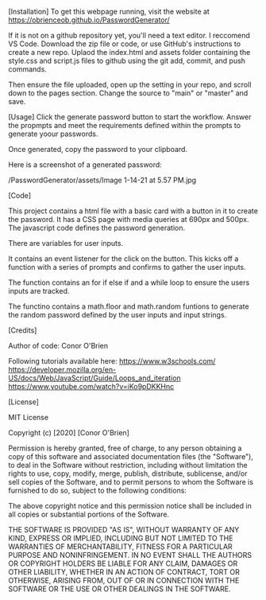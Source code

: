 [Installation]
To get this webpage running, visit the website at https://obrienceob.github.io/PasswordGenerator/

If it is not on a github repository yet, you'll need a text editor. I reccomend VS Code. Download the zip file or code, or use GitHub's instructions to create a new repo. Uplaod the index.html and assets folder containing the style.css and script.js files to github using the git add, commit, and push commands.

Then ensure the file uploaded, open up the setting in your repo, and scroll down to the pages section. Change the source to "main" or "master" and save. 



[Usage]
Click the generate password button to start the workflow. Answer the propmpts and meet the requirements defined within the prompts to generate yoour passwords. 

Once generated, copy the password to your clipboard.

Here is a screenshot of a generated password: 

/PasswordGenerator/assets/Image 1-14-21 at 5.57 PM.jpg

[Code]

This project contains a html file with a basic card with a button in it to create the password. It has a CSS page with media queries at 690px and 500px.
The javascript code defines the password generation. 

There are variables for user inputs. 

It contains an event listener for the click on the button. This kicks off a function with a series of prompts and confirms to gather the user inputs.

The function contains an for if else if and a while loop to ensure the users inputs are tracked. 

The functino contains a math.floor and math.random funtions to generate the random password defined by the user inputs and input strings. 


    

[Credits]

Author of code: Conor O'Brien

Following tutorials available here: 
    https://www.w3schools.com/
    https://developer.mozilla.org/en-US/docs/Web/JavaScript/Guide/Loops_and_iteration
    https://www.youtube.com/watch?v=iKo9pDKKHnc


[License]

MIT License

Copyright (c) [2020] [Conor O'Brien]

Permission is hereby granted, free of charge, to any person obtaining a copy
of this software and associated documentation files (the "Software"), to deal
in the Software without restriction, including without limitation the rights
to use, copy, modify, merge, publish, distribute, sublicense, and/or sell
copies of the Software, and to permit persons to whom the Software is
furnished to do so, subject to the following conditions:

The above copyright notice and this permission notice shall be included in all
copies or substantial portions of the Software.

THE SOFTWARE IS PROVIDED "AS IS", WITHOUT WARRANTY OF ANY KIND, EXPRESS OR
IMPLIED, INCLUDING BUT NOT LIMITED TO THE WARRANTIES OF MERCHANTABILITY,
FITNESS FOR A PARTICULAR PURPOSE AND NONINFRINGEMENT. IN NO EVENT SHALL THE
AUTHORS OR COPYRIGHT HOLDERS BE LIABLE FOR ANY CLAIM, DAMAGES OR OTHER
LIABILITY, WHETHER IN AN ACTION OF CONTRACT, TORT OR OTHERWISE, ARISING FROM,
OUT OF OR IN CONNECTION WITH THE SOFTWARE OR THE USE OR OTHER DEALINGS IN THE
SOFTWARE.


